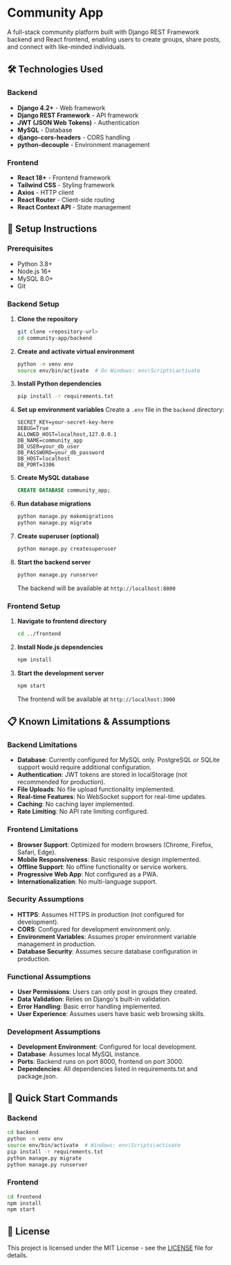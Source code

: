 # Community App

A full-stack community platform built with Django REST Framework backend and React frontend, enabling users to create groups, share posts, and connect with like-minded individuals.

## 🛠️ Technologies Used

### Backend
- **Django 4.2+** - Web framework
- **Django REST Framework** - API framework
- **JWT (JSON Web Tokens)** - Authentication
- **MySQL** - Database
- **django-cors-headers** - CORS handling
- **python-decouple** - Environment management

### Frontend
- **React 18+** - Frontend framework
- **Tailwind CSS** - Styling framework
- **Axios** - HTTP client
- **React Router** - Client-side routing
- **React Context API** - State management

## 🚀 Setup Instructions

### Prerequisites
- Python 3.8+
- Node.js 16+
- MySQL 8.0+
- Git

### Backend Setup

1. **Clone the repository**
   ```bash
   git clone <repository-url>
   cd community-app/backend
   ```

2. **Create and activate virtual environment**
   ```bash
   python -m venv env
   source env/bin/activate  # On Windows: env\Scripts\activate
   ```

3. **Install Python dependencies**
   ```bash
   pip install -r requirements.txt
   ```

4. **Set up environment variables**
   Create a `.env` file in the `backend` directory:
   ```env
   SECRET_KEY=your-secret-key-here
   DEBUG=True
   ALLOWED_HOST=localhost,127.0.0.1
   DB_NAME=community_app
   DB_USER=your_db_user
   DB_PASSWORD=your_db_password
   DB_HOST=localhost
   DB_PORT=3306
   ```

5. **Create MySQL database**
   ```sql
   CREATE DATABASE community_app;
   ```

6. **Run database migrations**
   ```bash
   python manage.py makemigrations
   python manage.py migrate
   ```

7. **Create superuser (optional)**
   ```bash
   python manage.py createsuperuser
   ```

8. **Start the backend server**
   ```bash
   python manage.py runserver
   ```
   The backend will be available at `http://localhost:8000`

### Frontend Setup

1. **Navigate to frontend directory**
   ```bash
   cd ../frontend
   ```

2. **Install Node.js dependencies**
   ```bash
   npm install
   ```

3. **Start the development server**
   ```bash
   npm start
   ```
   The frontend will be available at `http://localhost:3000`

## 📋 Known Limitations & Assumptions

### Backend Limitations
- **Database**: Currently configured for MySQL only. PostgreSQL or SQLite support would require additional configuration.
- **Authentication**: JWT tokens are stored in localStorage (not recommended for production).
- **File Uploads**: No file upload functionality implemented.
- **Real-time Features**: No WebSocket support for real-time updates.
- **Caching**: No caching layer implemented.
- **Rate Limiting**: No API rate limiting configured.

### Frontend Limitations
- **Browser Support**: Optimized for modern browsers (Chrome, Firefox, Safari, Edge).
- **Mobile Responsiveness**: Basic responsive design implemented.
- **Offline Support**: No offline functionality or service workers.
- **Progressive Web App**: Not configured as a PWA.
- **Internationalization**: No multi-language support.

### Security Assumptions
- **HTTPS**: Assumes HTTPS in production (not configured for development).
- **CORS**: Configured for development environment only.
- **Environment Variables**: Assumes proper environment variable management in production.
- **Database Security**: Assumes secure database configuration in production.

### Functional Assumptions
- **User Permissions**: Users can only post in groups they created.
- **Data Validation**: Relies on Django's built-in validation.
- **Error Handling**: Basic error handling implemented.
- **User Experience**: Assumes users have basic web browsing skills.

### Development Assumptions
- **Development Environment**: Configured for local development.
- **Database**: Assumes local MySQL instance.
- **Ports**: Backend runs on port 8000, frontend on port 3000.
- **Dependencies**: All dependencies listed in requirements.txt and package.json.

## 🔧 Quick Start Commands

### Backend
```bash
cd backend
python -m venv env
source env/bin/activate  # Windows: env\Scripts\activate
pip install -r requirements.txt
python manage.py migrate
python manage.py runserver
```

### Frontend
```bash
cd frontend
npm install
npm start
```

## 📝 License

This project is licensed under the MIT License - see the [LICENSE](LICENSE) file for details.
